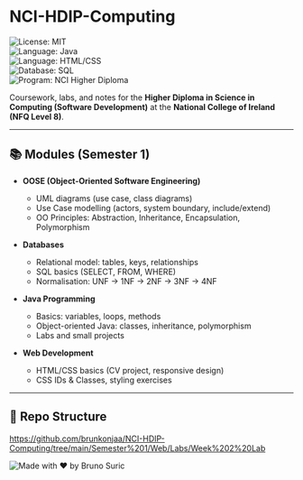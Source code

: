 # NCI-HDIP-Computing  

![License: MIT](https://img.shields.io/badge/License-MIT-green.svg)  
![Language: Java](https://img.shields.io/badge/Language-Java-red.svg)  
![Language: HTML/CSS](https://img.shields.io/badge/Language-HTML%2FCSS-blue.svg)  
![Database: SQL](https://img.shields.io/badge/Database-SQL-orange.svg)  
![Program: NCI Higher Diploma](https://img.shields.io/badge/NCI-Higher%20Diploma-blueviolet.svg)  


Coursework, labs, and notes for the **Higher Diploma in Science in Computing (Software Development)** at the **National College of Ireland (NFQ Level 8)**.  

---

## 📚 Modules (Semester 1)  

- **OOSE (Object-Oriented Software Engineering)**  
  - UML diagrams (use case, class diagrams)  
  - Use Case modelling (actors, system boundary, include/extend)  
  - OO Principles: Abstraction, Inheritance, Encapsulation, Polymorphism  

- **Databases**  
  - Relational model: tables, keys, relationships  
  - SQL basics (SELECT, FROM, WHERE)  
  - Normalisation: UNF → 1NF → 2NF → 3NF → 4NF  

- **Java Programming**  
  - Basics: variables, loops, methods  
  - Object-oriented Java: classes, inheritance, polymorphism  
  - Labs and small projects  

- **Web Development**  
  - HTML/CSS basics (CV project, responsive design)  
  - CSS IDs & Classes, styling exercises  

---

## 📂 Repo Structure  

https://github.com/brunkonjaa/NCI-HDIP-Computing/tree/main/Semester%201/Web/Labs/Week%202%20Lab

![Made with ❤️ by Bruno Suric](https://img.shields.io/badge/Made%20with-%E2%9D%A4%EF%B8%8F%20by%20Bruno%20Suric-darkred.svg)
